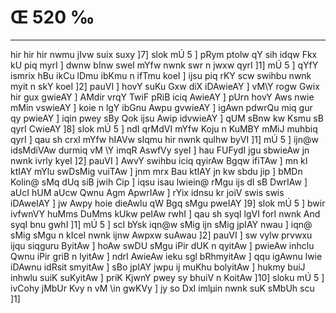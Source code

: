 # Œ 520 ‰
---
hir hir hir nwmu jIvw suix suxy ]7] slok mÚ 5 ] pRym ptolw qY sih
idqw Fkx kU piq myrI ] dwnw bInw sweI mYfw nwnk swr n jwxw qyrI
]1] mÚ 5 ] qYfY ismrix hBu ikCu lDmu ibKmu n ifTmu koeI ] ijsu piq
rKY scw swihbu nwnk myit n skY koeI ]2] pauVI ] hovY suKu Gxw diX
iDAwieAY ] vM\Y rogw Gwix hir gux gwieAY ] AMdir vrqY TwiF pRiB iciq
AwieAY ] pUrn hovY Aws nwie mMin vswieAY ] koie n lgY ibGnu Awpu
gvwieAY ] igAwn pdwrQu miq gur qy pwieAY ] iqin pwey sBy Qok ijsu
Awip idvwieAY ] qUM sBnw kw Ksmu sB qyrI CwieAY ]8] slok mÚ 5 ]
ndI qrMdVI mYfw Koju n KuMBY mMiJ muhbiq qyrI ] qau sh crxI mYfw hIAVw
sIqmu hir nwnk qulhw byVI ]1] mÚ 5 ] ijn@w idsMdiVAw durmiq vM \Y
imqR AswfVy syeI ] hau FUFydI jgu sbwieAw jn nwnk ivrly kyeI ]2]
pauVI ] AwvY swihbu iciq qyirAw Bgqw ifiTAw ] mn kI ktIAY mYlu
swDsMig vuiTAw ] jnm mrx Bau ktIAY jn kw sbdu jip ] bMDn Kolin@
sMq dUq siB jwih Cip ] iqsu isau lwiein@ rMgu ijs dI sB DwrIAw ] aUcI
hUM aUcw Qwnu Agm ApwrIAw ] rYix idnsu kr joiV swis swis iDAweIAY ]
jw Awpy hoie dieAwlu qW Bgq sMgu pweIAY ]9] slok mÚ 5 ] bwir
ivfwnVY huMms DuMms kUkw peIAw rwhI ] qau sh syqI lgVI forI nwnk
And syqI bnu gwhI ]1] mÚ 5 ] scI bYsk iqn@w sMig ijn sMig jpIAY
nwau ] iqn@ sMig sMgu n kIceI nwnk ijnw Awpxw suAwau ]2] pauVI ] sw
vylw prvwxu ijqu siqguru ByitAw ] hoAw swDU sMgu iPir dUK n qyitAw ]
pwieAw inhclu Qwnu iPir griB n lyitAw ] ndrI AwieAw ieku sgl
bRhmyitAw ] qqu igAwnu lwie iDAwnu idRsit smyitAw ] sBo jpIAY jwpu ij
muKhu bolyitAw ] hukmy buiJ inhwlu suiK suKyitAw ] priK KjwnY pwey sy
bhuiV n KoitAw ]10] sloku mÚ 5 ] ivCohy jMbUr Kvy n vM \in gwKVy ] jy
so DxI imlµin nwnk suK sMbUh scu ]1]
####
